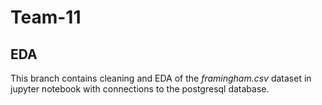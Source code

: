 # Team-11

## EDA

This branch contains cleaning and  EDA of the *framingham.csv* dataset in jupyter notebook with connections to the postgresql database.

